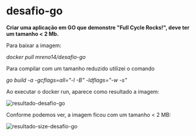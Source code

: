 # desafio-go

<b>Criar uma aplicação em GO que demonstre "Full Cycle Rocks!", deve ter um tamanho < 2 Mb.</b>

Para baixar a imagem:

<i>docker pull mreno14/desafio-go</i>

Para compilar com um tamanho reduzido utilizei o comando

<i>go build -a -gcflags=all="-l -B" -ldflags="-w -s"</i>

Ao executar o docker run, aparece como resultado a imagem:

![resultado-desafio-go](https://github.com/user-attachments/assets/a385052d-c910-4853-8321-75b8887b2b30)

Conforme podemos ver, a imagem ficou com um tamanho < 2 MB:

![resultado-size-desafio-go](https://github.com/user-attachments/assets/697858f6-1e02-44f9-b6ff-c82b4f002c6b)